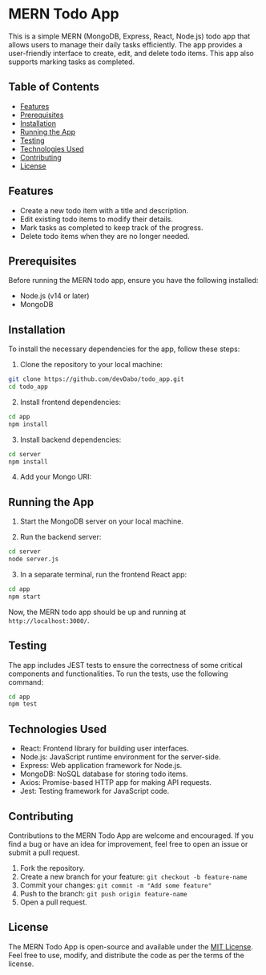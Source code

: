 # MERN Todo App

This is a simple MERN (MongoDB, Express, React, Node.js) todo app that allows users to manage their daily tasks efficiently. The app provides a user-friendly interface to create, edit, and delete todo items. This app also supports marking tasks as completed.

## Table of Contents

- [Features](#features)
- [Prerequisites](#prerequisites)
- [Installation](#installation)
- [Running the App](#running-the-app)
- [Testing](#testing)
- [Technologies Used](#technologies-used)
- [Contributing](#contributing)
- [License](#license)

## Features

- Create a new todo item with a title and description.
- Edit existing todo items to modify their details.
- Mark tasks as completed to keep track of the progress.
- Delete todo items when they are no longer needed.

## Prerequisites

Before running the MERN todo app, ensure you have the following installed:

- Node.js (v14 or later)
- MongoDB

## Installation

To install the necessary dependencies for the app, follow these steps:

1. Clone the repository to your local machine:

```bash
git clone https://github.com/devDabo/todo_app.git
cd todo_app
```

2. Install frontend dependencies:

```bash
cd app
npm install
```

3. Install backend dependencies:

```bash
cd server
npm install
```

4. Add your Mongo URI:

## Running the App

1. Start the MongoDB server on your local machine.

2. Run the backend server:

```bash
cd server
node server.js
```

3. In a separate terminal, run the frontend React app:

```bash
cd app
npm start
```

Now, the MERN todo app should be up and running at `http://localhost:3000/`.

## Testing

The app includes JEST tests to ensure the correctness of some critical components and functionalities. To run the tests, use the following command:

```bash
cd app
npm test
```

## Technologies Used

- React: Frontend library for building user interfaces.
- Node.js: JavaScript runtime environment for the server-side.
- Express: Web application framework for Node.js.
- MongoDB: NoSQL database for storing todo items.
- Axios: Promise-based HTTP app for making API requests.
- Jest: Testing framework for JavaScript code.

## Contributing

Contributions to the MERN Todo App are welcome and encouraged. If you find a bug or have an idea for improvement, feel free to open an issue or submit a pull request.

1. Fork the repository.
2. Create a new branch for your feature: `git checkout -b feature-name`
3. Commit your changes: `git commit -m "Add some feature"`
4. Push to the branch: `git push origin feature-name`
5. Open a pull request.

## License

The MERN Todo App is open-source and available under the [MIT License](https://github.com/devDabo/todo_app/blob/main/LICENSE). Feel free to use, modify, and distribute the code as per the terms of the license.
